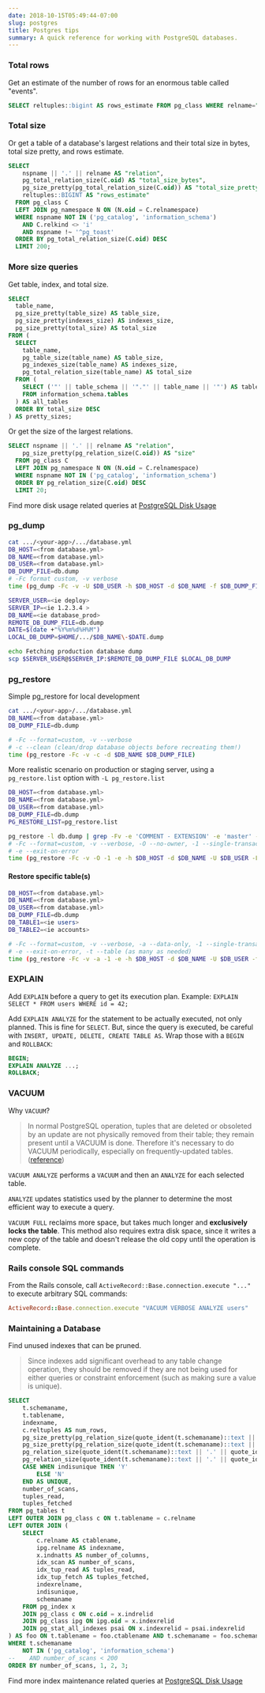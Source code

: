 ```yaml
---
date: 2018-10-15T05:49:44-07:00
slug: postgres
title: Postgres tips
summary: A quick reference for working with PostgreSQL databases.
---
```


### Total rows

Get an estimate of the number of rows for an enormous table called "events".

```sql
SELECT reltuples::bigint AS rows_estimate FROM pg_class WHERE relname="events";
```

### Total size

Or get a table of a database's largest relations and their total size in bytes,
total size pretty, and rows estimate.

```sql
SELECT
    nspname || '.' || relname AS "relation",
    pg_total_relation_size(C.oid) AS "total_size_bytes",
    pg_size_pretty(pg_total_relation_size(C.oid)) AS "total_size_pretty",
    reltuples::BIGINT AS "rows_estimate"
  FROM pg_class C
  LEFT JOIN pg_namespace N ON (N.oid = C.relnamespace)
  WHERE nspname NOT IN ('pg_catalog', 'information_schema')
    AND C.relkind <> 'i'
    AND nspname !~ '^pg_toast'
  ORDER BY pg_total_relation_size(C.oid) DESC
  LIMIT 200;
```

### More size queries

Get table, index, and total size.

```sql
SELECT
  table_name,
  pg_size_pretty(table_size) AS table_size,
  pg_size_pretty(indexes_size) AS indexes_size,
  pg_size_pretty(total_size) AS total_size
FROM (
  SELECT
    table_name,
    pg_table_size(table_name) AS table_size,
    pg_indexes_size(table_name) AS indexes_size,
    pg_total_relation_size(table_name) AS total_size
  FROM (
    SELECT ('"' || table_schema || '"."' || table_name || '"') AS table_name, table_catalog
    FROM information_schema.tables
  ) AS all_tables
  ORDER BY total_size DESC
) AS pretty_sizes;
```

Or get the size of the largest relations.

```sql
SELECT nspname || '.' || relname AS "relation",
    pg_size_pretty(pg_relation_size(C.oid)) AS "size"
  FROM pg_class C
  LEFT JOIN pg_namespace N ON (N.oid = C.relnamespace)
  WHERE nspname NOT IN ('pg_catalog', 'information_schema')
  ORDER BY pg_relation_size(C.oid) DESC
  LIMIT 20;
```

Find more disk usage related queries at
[PostgreSQL Disk Usage](https://wiki.postgresql.org/wiki/Disk_Usage)

### pg_dump

```bash
cat .../<your-app>/.../database.yml
DB_HOST=<from database.yml>
DB_NAME=<from database.yml>
DB_USER=<from database.yml>
DB_DUMP_FILE=db.dump
# -Fc format custom, -v verbose
time (pg_dump -Fc -v -U $DB_USER -h $DB_HOST -d $DB_NAME -f $DB_DUMP_FILE)
```

```bash
SERVER_USER=<ie deploy>
SERVER_IP=<ie 1.2.3.4 >
DB_NAME=<ie database_prod>
REMOTE_DB_DUMP_FILE=db.dump
DATE=$(date +"%Y%m%d%H%M")
LOCAL_DB_DUMP=$HOME/.../$DB_NAME\-$DATE.dump

echo Fetching production database dump
scp $SERVER_USER@$SERVER_IP:$REMOTE_DB_DUMP_FILE $LOCAL_DB_DUMP
```

### pg_restore

Simple pg_restore for local development

```bash
cat .../<your-app>/.../database.yml
DB_NAME=<from database.yml>
DB_DUMP_FILE=db.dump

# -Fc --format=custom, -v --verbose
# -c --clean (clean/drop database objects before recreating them!)
time (pg_restore -Fc -v -c -d $DB_NAME $DB_DUMP_FILE)
```

More realistic scenario on production or staging server, using a `pg_restore.list`
option with `-L pg_restore.list`

```bash
DB_HOST=<from database.yml>
DB_NAME=<from database.yml>
DB_USER=<from database.yml>
DB_DUMP_FILE=db.dump
PG_RESTORE_LIST=pg_restore.list

pg_restore -l db.dump | grep -Fv -e 'COMMENT - EXTENSION' -e 'master' -e 'rdsadmin' > $PG_RESTORE_LIST
# -Fc --format=custom, -v --verbose, -O --no-owner, -1 --single-transaction
# -e --exit-on-error
time (pg_restore -Fc -v -O -1 -e -h $DB_HOST -d $DB_NAME -U $DB_USER -L $PG_RESTORE_LIST $DB_DUMP_FILE)
```

#### Restore specific table(s)

```bash
DB_HOST=<from database.yml>
DB_NAME=<from database.yml>
DB_USER=<from database.yml>
DB_DUMP_FILE=db.dump
DB_TABLE1=<ie users>
DB_TABLE2=<ie accounts>

# -Fc --format=custom, -v --verbose, -a --data-only, -1 --single-transaction
# -e --exit-on-error, -t --table (as many as needed)
time (pg_restore -Fc -v -a -1 -e -h $DB_HOST -d $DB_NAME -U $DB_USER -t $DB_TABLE1 -t $DB_TABLE2 $DB_DUMP_FILE)
```

### EXPLAIN

Add `EXPLAIN` before a query to get its execution plan.
Example: `EXPLAIN SELECT * FROM users WHERE id = 42;`

Add `EXPLAIN ANALYZE` for the statement to be actually executed, not only
planned. This is fine for `SELECT`. But, since the query is executed, be careful
with `INSERT, UPDATE, DELETE, CREATE TABLE AS`. Wrap those with a `BEGIN`
and `ROLLBACK`:

```sql
BEGIN;
EXPLAIN ANALYZE ...;
ROLLBACK;
```

### VACUUM

Why `VACUUM`?

> In normal PostgreSQL operation, tuples that are deleted or obsoleted by an
> update are not physically removed from their table; they remain present until
> a VACUUM is done. Therefore it's necessary to do VACUUM periodically,
> especially on frequently-updated tables.
> ([reference](https://www.postgresql.org/docs/11/sql-vacuum.html))

`VACUUM ANALYZE` performs a `VACUUM` and then an `ANALYZE` for each selected
table.

`ANALYZE` updates statistics used by the planner to determine the most efficient
way to execute a query.

`VACUUM FULL` reclaims more space, but takes much longer and **exclusively locks
the table**. This method also requires extra disk space, since it writes a new
copy of the table and doesn't release the old copy until the operation is
complete.

### Rails console SQL commands

From the Rails console, call `ActiveRecord::Base.connection.execute "..."`
to execute arbitrary SQL commands:

```ruby
ActiveRecord::Base.connection.execute "VACUUM VERBOSE ANALYZE users"
```

### Maintaining a Database

Find unused indexes that can be pruned.

> Since indexes add significant overhead to any table change operation,
> they should be removed if they are not being used for either queries or
> constraint enforcement (such as making sure a value is unique).

```sql
SELECT
    t.schemaname,
    t.tablename,
    indexname,
    c.reltuples AS num_rows,
    pg_size_pretty(pg_relation_size(quote_ident(t.schemaname)::text || '.' || quote_ident(t.tablename)::text)) AS table_size,
    pg_size_pretty(pg_relation_size(quote_ident(t.schemaname)::text || '.' || quote_ident(indexrelname)::text)) AS index_size,
    pg_relation_size(quote_ident(t.schemaname)::text || '.' || quote_ident(t.tablename)::text) AS table_size_raw,
    pg_relation_size(quote_ident(t.schemaname)::text || '.' || quote_ident(indexrelname)::text) AS index_size_raw,
    CASE WHEN indisunique THEN 'Y'
        ELSE 'N'
    END AS UNIQUE,
    number_of_scans,
    tuples_read,
    tuples_fetched
FROM pg_tables t
LEFT OUTER JOIN pg_class c ON t.tablename = c.relname
LEFT OUTER JOIN (
    SELECT
        c.relname AS ctablename,
        ipg.relname AS indexname,
        x.indnatts AS number_of_columns,
        idx_scan AS number_of_scans,
        idx_tup_read AS tuples_read,
        idx_tup_fetch AS tuples_fetched,
        indexrelname,
        indisunique,
        schemaname
    FROM pg_index x
    JOIN pg_class c ON c.oid = x.indrelid
    JOIN pg_class ipg ON ipg.oid = x.indexrelid
    JOIN pg_stat_all_indexes psai ON x.indexrelid = psai.indexrelid
) AS foo ON t.tablename = foo.ctablename AND t.schemaname = foo.schemaname
WHERE t.schemaname
    NOT IN ('pg_catalog', 'information_schema')
--    AND number_of_scans < 200
ORDER BY number_of_scans, 1, 2, 3;
```

Find more index maintenance related queries at
[PostgreSQL Disk Usage](https://wiki.postgresql.org/wiki/Index_Maintenance)

